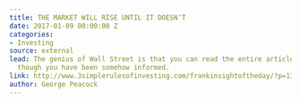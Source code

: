 ```yaml
---
title: THE MARKET WILL RISE UNTIL IT DOESN’T
date: 2017-01-09 00:00:00 Z
categories:
- Investing
source: external
lead: The genius of Wall Street is that you can read the entire article and feel as
  though you have been somehow informed.
link: http://www.3simplerulesofinvesting.com/frankinsightoftheday/?p=1300
author: George Peacock
---
```


